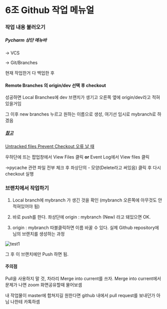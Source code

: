 # 6조 Github 작업 메뉴얼

### 작업 내용 불러오기 



##### Pycharm 상단 메뉴바

-> VCS

-> Git/Branches



현재 작업한거 다 백업한 후

#### Remote Branches 의 origin/dev 선택 후 checkout 

성공하면 Local Branches에 dev 브랜치가 생기고 오른쪽 옆에  origin/dev라고 적혀있을거임



그 이후 new branches  누르고 원하는 이름으로 생성, 여기선 임시로 mybranch로 하겠음



##### <u>참고</u>

<u>Untracked files Prevent Checkout 오류 날 때</u>

우하단에 뜨는 팝업창에서 View Files 클릭 **or** Event Log에서 View files 클릭

->pycache 관련 파일 전부 체크 후 좌상단의 - 모양(Delete라고 써있음) 클릭 후 다시 checkout 실행



### 브랜치에서 작업하기

1. Local branch에 mybranch 가 생긴 것을 확인 (mybranch 오른쪽에 아무것도 안 적혀있어야 됨)

2. 바로 push를 한다. 좌상단에 origin :  mybranch (New) 라고 돼있으면 OK. 

3. origin : mybranch 따블클릭하면 이름 바꿀 수 있다. 실제 Github repository에 님의 브랜치를 생성하는 과정

![test1](E:\Documents\SQL\mybranch.jpg)

그 후 이 브랜치에만 Push 하면 됨. 

#### 주의점

Pull을 사용하지 말 것, 차라리 Merge  into current를 쓰자. Merge into current에서 문제가 나면 zoom 화면공유할때 물어보셈

내 작업물이 master에 합쳐지길 원한다면 github 내에서 pull request를 보내던가 아님 나한테 카톡하셈 

